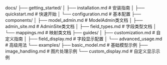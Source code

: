 docs/
├── getting_started/
│   ├── installation.md          # 安装指南
│   ├── quickstart.md           # 快速开始
│   └── configuration.md        # 基本配置
├── components/
│   ├── model_admin.md          # ModelAdmin类文档
│   ├── admin_site.md           # AdminSite类文档
│   ├── field_types.md          # 字段类型文档
│   └── mappings.md             # 映射类文档
├── guides/
│   ├── customization.md        # 自定义指南
│   ├── field_display.md        # 字段显示配置
│   └── advanced_usage.md       # 高级用法
└── examples/
    ├── basic_model.md          # 基础模型示例
    ├── image_handling.md       # 图片处理示例
    └── custom_display.md       # 自定义显示示例